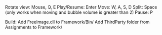 Rotate view: Mouse, Q, E
Play/Resume: Enter
Move: W, A, S, D
Split: Space (only works when moving and bubble volume is greater than 2)
Pause: P

Build:
Add FreeImage.dll to Framework/Bin/
Add ThirdParty folder from Assignments to Framework/